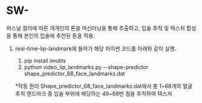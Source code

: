 # SW-
퍼스널 컬러에 따른 개개인의 톤을 머신러닝을 통해 추출하고, 입술 추적 및 텍스처 합성을 통해 본인의 입술에 추천된 톤을 적용.

1. real-time-lip-landmark에 들어가 해당 파이썬 코드를 아래와 같이 실행.
   1) pip install imutils
   2) python video_lip_landmarks.py --shape-predictor shape_predictor_68_face_landmarks.dat
   
   *작동 원리
   Shape_predictor_68_face_landmarks.dat에서 총 1~68개의 얼굴추적 랜드마크 중 입술 부위에 해당하는 49~68번 점을 추적하여 텍스처 
   
